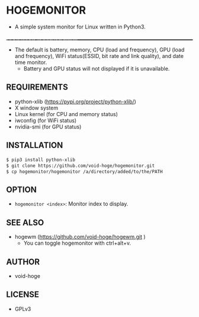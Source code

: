 # HOGEMONITOR
- A simple system monitor for Linux written in Python3.

![](screenshot.png)

- The default is battery, memory, CPU (load and frequency), GPU (load and frequency), WiFi status(ESSID, bit rate and link quality), and date time monitor.
  - Battery and GPU status will not displayed if it is unavailable.

## REQUIREMENTS
- python-xlib (https://pypi.org/project/python-xlib/)
- X window system
- Linux kernel (for CPU and memory status)
- iwconfig (for WiFi status)
- nvidia-smi (for GPU status)

## INSTALLATION
```
$ pip3 install python-xlib
$ git clone https://github.com/void-hoge/hogemonitor.git
$ cp hogemonitor/hogemonitor /a/directory/added/to/the/PATH
```

## OPTION
- `hogemonitor <index>`: Monitor index to display.

## SEE ALSO
- hogewm (https://github.com/void-hoge/hogewm.git )
  - You can toggle hogemonitor with ctrl+alt+v.

## AUTHOR
- void-hoge

## LICENSE
- GPLv3
